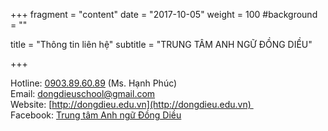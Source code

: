 +++
fragment = "content"
date = "2017-10-05"
weight = 100
#background = ""

title = "Thông tin liên hệ"
subtitle = "TRUNG TÂM ANH NGỮ ĐỒNG DIỀU"

+++


Hotline: [0903.89.60.89](tel:0903896089) (Ms. Hạnh Phúc)     
Email: dongdieuschool@gmail.com    
Website: [http://dongdieu.edu.vn](http://dongdieu.edu.vn)   
Facebook: [Trung tâm Anh ngữ Đồng Diều](https://www.facebook.com/trungtamanhngudongdieu)